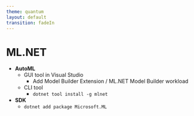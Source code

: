 ```yaml
---
theme: quantum
layout: default
transition: fadeIn
---
```





# ML.NET
-   **AutoML**
    - GUI tool in Visual Studio
      - Add Model Builder Extension / ML.NET Model Builder workload
    - CLI tool
      - ```dotnet tool install -g mlnet```
-	**SDK**
    - ```dotnet add package Microsoft.ML```
